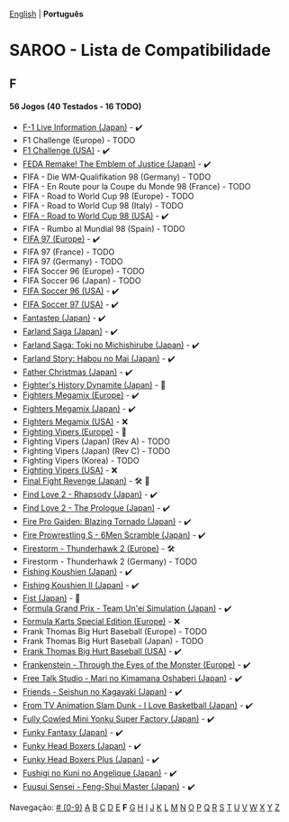 [English](../en-us/F.md) | **Português**

# SAROO - Lista de Compatibilidade

## F

#### 56 Jogos (40 Testados - 16 TODO)

- [F-1 Live Information (Japan)](../../../Regions/Retails/Japan/GS-9035/01/README.md) - :heavy_check_mark:
- F1 Challenge (Europe) - TODO
- [F1 Challenge (USA)](../../../Regions/Retails/USA/MK-81206/01/README.md) - :heavy_check_mark:
- [FEDA Remake! The Emblem of Justice (Japan)](../../../Regions/Retails/Japan/T-21001G/01/README.md) - :heavy_check_mark:
- FIFA - Die WM-Qualifikation 98 (Germany) - TODO
- FIFA - En Route pour la Coupe du Monde 98 (France) - TODO
- FIFA - Road to World Cup 98 (Europe) - TODO
- FIFA - Road to World Cup 98 (Italy) - TODO
- [FIFA - Road to World Cup 98 (USA)](../../../Regions/Retails/USA/T-5025H/01/README.md) - :heavy_check_mark:
- FIFA - Rumbo al Mundial 98 (Spain) - TODO
- [FIFA 97 (Europe)](../../../Regions/Retails/Europe/T-5017H/01/README.md) - :heavy_check_mark:
- FIFA 97 (France) - TODO
- FIFA 97 (Germany) - TODO
- FIFA Soccer 96 (Europe) - TODO
- FIFA Soccer 96 (Japan) - TODO
- [FIFA Soccer 96 (USA)](../../../Regions/Retails/USA/T-5003H/01/README.md) - :heavy_check_mark:
- [FIFA Soccer 97 (USA)](../../../Regions/Retails/USA/T-5017H/01/README.md) - :heavy_check_mark:
- [Fantastep (Japan)](../../../Regions/Retails/Japan/T-5710G/01/README.md) - :heavy_check_mark:
- [Farland Saga (Japan)](../../../Regions/Retails/Japan/T-32507G/01/README.md) - :heavy_check_mark:
- [Farland Saga: Toki no Michishirube (Japan)](../../../Regions/Retails/Japan/T-32511G/01/README.md) - :heavy_check_mark:
- [Farland Story: Habou no Mai (Japan)](../../../Regions/Retails/Japan/T-32505G/01/README.md) - :heavy_check_mark:
- [Father Christmas (Japan)](../../../Regions/Retails/Japan/T-18504G/01/README.md) - :heavy_check_mark:
- [Fighter's History Dynamite (Japan)](../../../Regions/Retails/Japan/GS-9107/README.md) - :100:
- [Fighters Megamix (Europe)](../../../Regions/Retails/Europe/MK-81073/01/README.md) - :heavy_check_mark:
- [Fighters Megamix (Japan)](../../../Regions/Retails/Japan/GS-9126/01/README.md) - :heavy_check_mark:
- [Fighters Megamix (USA)](../../../Regions/Retails/USA/MK-81073/01/README.md) - :x:
- [Fighting Vipers (Europe)](../../../Regions/Retails/Europe/MK-81041/README.md) - :100:
- Fighting Vipers (Japan) (Rev A) - TODO
- Fighting Vipers (Japan) (Rev C) - TODO
- Fighting Vipers (Korea) - TODO
- [Fighting Vipers (USA)](../../../Regions/Retails/USA/MK-81041/01/README.md) - :x:
- [Final Fight Revenge (Japan)](../../../Regions/Retails/Japan/T-1248G/README.md) - :hammer_and_wrench: :checkered_flag:
- [Find Love 2 - Rhapsody (Japan)](../../../Regions/Retails/Japan/T-34605G/01/README.md) - :heavy_check_mark:
- [Find Love 2 - The Prologue (Japan)](../../../Regions/Retails/Japan/T-34604G/01/README.md) - :heavy_check_mark:
- [Fire Pro Gaiden: Blazing Tornado (Japan)](../../../Regions/Retails/Japan/T-4302G/01/README.md) - :heavy_check_mark:
- [Fire Prowrestling S - 6Men Scramble (Japan)](../../../Regions/Retails/Japan/T-4308G/01/README.md) - :heavy_check_mark:
- [Firestorm - Thunderhawk 2 (Europe)](../../../Regions/Retails/Europe/T-11501H00/01/README.md) - :hammer_and_wrench:
- Firestorm - Thunderhawk 2 (Germany) - TODO
- [Fishing Koushien (Japan)](../../../Regions/Retails/Japan/T-24901G/01/README.md) - :heavy_check_mark:
- [Fishing Koushien II (Japan)](../../../Regions/Retails/Japan/T-24904G/01/README.md) - :heavy_check_mark:
- [Fist (Japan)](../../../Regions/Retails/Japan/T-15015G/README.md) - :100:
- [Formula Grand Prix - Team Un'ei Simulation (Japan)](../../../Regions/Retails/Japan/T-7309G/01/README.md) - :heavy_check_mark:
- [Formula Karts Special Edition (Europe)](../../../Regions/Retails/Europe/MK-81282/01/README.md) - :x:
- Frank Thomas Big Hurt Baseball (Europe) - TODO
- Frank Thomas Big Hurt Baseball (Japan) - TODO
- [Frank Thomas Big Hurt Baseball (USA)](../../../Regions/Retails/USA/T-8138H/01/README.md) - :heavy_check_mark:
- [Frankenstein - Through the Eyes of the Monster (Europe)](../../../Regions/Retails/Europe/T-12511H/01/README.md) - :heavy_check_mark:
- [Free Talk Studio - Mari no Kimamana Oshaberi (Japan)](../../../Regions/Retails/Japan/T-20504G/01/README.md) - :heavy_check_mark:
- [Friends - Seishun no Kagayaki (Japan)](../../../Regions/Retails/Japan/T-20109G/01/README.md) - :heavy_check_mark:
- [From TV Animation Slam Dunk - I Love Basketball (Japan)](../../../Regions/Retails/Japan/T-13301G/01/README.md) - :heavy_check_mark:
- [Fully Cowled Mini Yonku Super Factory (Japan)](../../../Regions/Retails/Japan/T-26407G/01/README.md) - :heavy_check_mark:
- [Funky Fantasy (Japan)](../../../Regions/Retails/Japan/T-20002G/01/README.md) - :heavy_check_mark:
- [Funky Head Boxers (Japan)](../../../Regions/Retails/Japan/T-20003G/01/README.md) - :heavy_check_mark:
- [Funky Head Boxers Plus (Japan)](../../../Regions/Retails/Japan/T-20004G/01/README.md) - :heavy_check_mark:
- [Fushigi no Kuni no Angelique (Japan)](../../../Regions/Retails/Japan/T-7634G/01/README.md) - :heavy_check_mark:
- [Fuusui Sensei - Feng-Shui Master (Japan)](../../../Regions/Retails/Japan/T-21701G/01/README.md) - :heavy_check_mark:

Navegação:
[# (0-9)](./09.md) [A](./A.md) [B](./B.md) [C](./C.md) [D](./D.md) [E](./E.md) **F** [G](./G.md) [H](./H.md) [I](./I.md) [J](./J.md) [K](./K.md) [L](./L.md) [M](./M.md) [N](./N.md) [O](./O.md) [P](./P.md) [Q](./Q.md) [R](./R.md) [S](./S.md) [T](./T.md) [U](./U.md) [V](./V.md) [W](./W.md) [X](./X.md) [Y](./Y.md) [Z](./Z.md)
